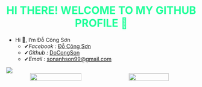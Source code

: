 <h1 style="color: #21ff9a;" align="center">HI THERE! WELCOME TO MY GITHUB PROFILE 👋</h1>

- Hi 👋, I’m Đỗ Công Sơn
  - ✔*Facebook :* [Đỗ Công Sơn](https://www.facebook.com/docongson2001)
  - ✔*Github :* [DoCongSon](https://github.com/DoCongSon)
  - ✔*Email :* sonanhson99@gmail.com

<img src="https://user-images.githubusercontent.com/73097560/115834477-dbab4500-a447-11eb-908a-139a6edaec5c.gif">


<div width="100%" align="center" style="display: flex">
  <img width="52%" src="https://github-readme-stats.vercel.app/api?username=DoCongSon&count_private=true&theme=radical&show_icons=true"/>
  <img width="46%" src="https://github-readme-stats.vercel.app/api/top-langs/?username=DoCongSon&layout=compact&title_color=fe428e&text_color=A9FEF7&icon_color=007bff&bg_color=141321">
</div>
